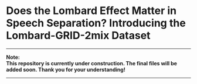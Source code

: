 # Does the Lombard Effect Matter in Speech Separation? Introducing the Lombard-GRID-2mix Dataset

---
**Note:**  
**This repository is currently under construction. The final files will be added soon. Thank you for your understanding!**   

---